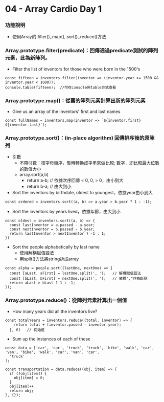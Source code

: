 # 04 - Array Cardio Day 1

### 功能說明
* 使用Array的.filter(),.map(),.sort(),.reduce()方法

### Array.prototype.filter(predicate)：回傳通過predicate測試的陣列元素，此為新陣列。
  * Filter the list of inventors for those who were born in the 1500's
  ```
  const fifteen = inventors.filter(inventor => (inventor.year >= 1500 && inventor.year < 1600));
  console.table(fifteen);  //可在console用table方式查看
  ```
### Array.prototype.map()：從舊的陣列元素計算出新的陣列元素
  * Give us an array of the inventors' first and last names
  ```
  const fullNames = inventors.map(inventor => `${inventor.first} ${inventor.last}`);
  ```
### Array.prototype.sort()：(in-place algorithm) 回傳排序後的原陣列
  * 引數
    * 不帶引數：按字母順序，暫時轉換成字串來做比較; 數字，即比較最大位數的數值大小
    * array.sort(a,b)
      * return a-b;  // 依據次序回傳 < 0, 0, > 0，由小到大
      * return b-a;  // 由大到小
  * Sort the inventors by birthdate, oldest to youngest，依據year由小到大
  ```
  const ordered = inventors.sort((a, b) => a.year > b.year ? 1 : -1);  
  ```
  * Sort the inventors by years lived，依據年齡，由大到小
  ```
  const oldest = inventors.sort((a, b) => {
    const lastInventor = a.passed - a.year;
    const nextInventor = b.passed - b.year;
    return lastInventor > nextInventor ? -1 : 1;
  })
  ```
  * Sort the people alphabetically by last name
    * 使用解構賦值語法
    * 用split()方法將string拆成array
  ```
  const alpha = people.sort((lastOne, nextOne) => {
    const [aLast, aFirst] = lastOne.split(', ');   // 解構賦值語法
    const [bLast, bFirst] = nextOne.split(', ');   // 依據","作為斷點
    return aLast > bLast ? 1 : -1;
  });
  ```
### Array.prototype.reduce()：從陣列元素計算出一個值
  * How many years did all the inventors live?
  ```
  const totalYears = inventors.reduce((total, inventor) => {
      return total + (inventor.passed - inventor.year);
    }, 0)   // 初始值
  ```
  * Sum up the instances of each of these
  ```
  const data = ['car', 'car', 'truck', 'truck', 'bike', 'walk', 'car', 'van', 'bike', 'walk', 'car', 'van', 'car',
    'truck'
  ];

  const transportation = data.reduce((obj, item) => {
    if (!obj[item]) {
      obj[item] = 0;
    }
    obj[item]++
    return obj;
  }, {});
  ```